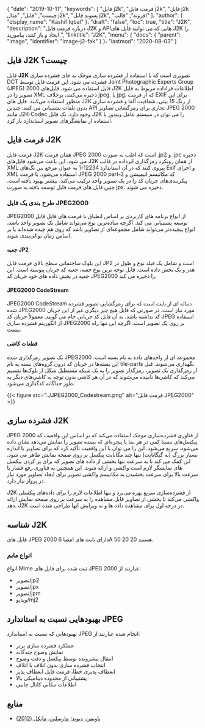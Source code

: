 {
  "date": "2019-10-11",
  "keywords": [
"فایل j2k",
"فرمت فایل j2k",
"فایل j2k چیست",
"فایل",
"مثال j2k",
"پسوند فایل j2k",
"افزونه",
"قالب"
]،
  "author": {
    "display_name": "Kashif Iqbal"
}،
  "draft": "false",
  "toc": true,
  "title": "J2K",
  "description": "درباره فرمت فایل J2K و APIهایی که می توانند فایل های J2K را ایجاد و باز کنند، بیاموزید.",
  "linktitle": "J2K",
  "menu": {
    "docs": {
      "parent": "image",
      "identifier": "image-j2-fak"
}
}،
  "lastmod": "2020-08-03"
}

## فایل J2K چیست؟

فایل **J2K** تصویری است که با استفاده از فشرده سازی موجک به جای فشرده سازی DCT فشرده می شود. این فرمت فایل توسط Joint Photographic Experts Group (JPEG) 2000 فایل استفاده می شود. فایل‌های J2K اطلاعات فراداده مربوط به فایل تصویر را در XML ذخیره می‌کنند، برخلاف jpeg. یا jpg. که از فرمت EXIF برای این منظور استفاده می‌کنند. فایل های J2K از رنگ 15 بیتی، شفافیت آلفا و فشرده سازی بدون تلفات پشتیبانی می کنند. چندین API تجاری برای رمزگشایی تصاویر JPEG 2000 مانند J2K-Codec وجود دارد. یک فایل J2K را می توان در سیستم عامل ویندوز با استفاده از نمایشگرهای تصویر استاندارد باز کرد.

## فرمت فایل J2K ##

فرمت فایل J2K همان فرمت JPEG 2000 است که اغلب به صورت .jp2 و .jpc ذخیره می شود. این باعث می‌شود فایل‌های J2K از همان رویکرد رمزگذاری ابرداده در قالب XML پیروی کنند که در آن استاندارد 12234-1 به عنوان مرجع بین تگ‌های Exif و اجزای XML استفاده می‌شود. با فرمت JPEG 2000 part-2 که مکانیسم انیمیشن و پیکربندی‌های جریان کد را در یک تصویر واحد ترکیب می‌کند، بیشتر بهبود یافته است. چنین فایل های فرمت فایل توسعه یافته به صورت jpx. ذخیره می شوند.

### طرح بندی یک فایل JPEG2000 ###

JPEG2000 از انواع برنامه های کاربردی بر اساس انطباق با فرمت های فایل قابل توسعه پشتیبانی می کند. اگرچه ساده‌ترین نوع می‌تواند شامل یک تصویر واحد باشد، انواع پیچیده‌تر می‌تواند شامل مجموعه‌ای از تصاویر باشد که روی هم چیده شده‌اند یا بر اساس زمان توالی‌بندی شوند.

#### جعبه JP2 ####
این بلوک ساختمانی سطح بالای فرمت فایل JP2 است و شامل یک فیلد نوع و طول در هدر و یک بخش داده است. قابل توجه ترین نوع جعبه، جعبه کد جریان پیوسته است. این جعبه در بخش داده های خود جریان کد JPEG2000 را ذخیره می کند.

#### JPEG2000 CodeStream ####

JPEG2000 CodeStream دنباله ای از بایت است که برای رمزگشایی تصویر فشرده شده JPEG2000 مورد نیاز است. در صورتی که فایل هیچ چیز دیگری غیر از این جریان کد نداشته باشد، به آن فایل کد جریانی خام می گویند. معمولاً جریان کد JPEG استفاده از الگوریتم فشرده سازی JPEG2000 بر روی یک تصویر است، اگرچه این تنها راه نیست.

#### قطعات کاشی ####

یک تصویر رمزگذاری شده JPEG2000 مجموعه ای از واحدهای داده به نام بسته است. این بسته‌ها در جریان کد درون گروه‌های بسته به نام tile-parts نگهداری می‌شوند. قبل از رمزگذاری یک تصویر، رمزگذار تصویر را به یک شبکه مستطیل شکل از بلوک‌ها تقسیم می‌کند که کاشی‌ها نامیده می‌شوند که در آن هر کاشی بدون توجه به کاشی‌های دیگر به طور جداگانه کدگذاری می‌شود.

{{< figure src="../JPEG2000_Codestream.png" alt="فرمت فایل JPEG2000" >}}

## فشرده سازی J2K ##
JPEG 2000 از فناوری فشرده‌سازی موجک استفاده می‌کند که بر اساس این واقعیت که پیکسل‌های نسبتا کمی در هر نما یا پنجره‌ای که بیننده تصویر را نمایش می‌دهد نشان داده می‌شود، سریع می‌شود. این را می توان با این واقعیت تأکید کرد که برای تصاویر با اندازه بسیار بزرگ (به گیگابایت) تنها چند مگابایت پیکسل بر روی صفحه نمایش ظاهر می شود. این کمک می کند تا به سرعت تنها بخشی از داده های تصویر که برای پر کردن پیکسل های نمایشگر لازم است واکشی و ارائه شوند. این همچنین به فناوری رفع فشار با سرعت بالا برای سرعت بخشیدن به مکانیسم واکشی تصویر برای ایجاد تصاویر مورد نیاز در پرواز نیاز دارد.

J2K از فشرده‌سازی سریع بهره می‌برد و تنها اطلاعات لازم را برای داده‌های پیکسلی واکشی می‌کند تا بخشی از تصاویر قابل مشاهده را به سرعت بر روی صفحه نمایش ارائه دهد. J2K در درجه اول برای مشاهده داده ها و نه ویرایش آنها طراحی شده است.

## شناسه J2K ##
فایل های JPEG 2000 دارای بایت های امضا 6A 50 20 20 هستند.

### انواع مایم ###
انواع Mime ثبت شده برای فایل های JPEG 2000 عبارتند از:
  * تصویر/jp2
  * تصویر/jpx
  * تصویر/jpm
  * ویدیو/mj2

## بهبودهایی نسبت به استاندارد JPEG ##
بهبودهایی که نسبت به استاندارد JPEG انجام شده عبارتند از:
  * عملکرد فشرده سازی برتر
  * نمایش وضوح چندگانه
  * انتقال پیشرونده توسط پیکسل و دقت وضوح
  * انتخاب فشرده سازی بدون اتلاف یا اتلاف
  * انعطاف پذیری خطا، فرمت فایل انعطاف پذیر
  * پشتیبانی از محدوده دینامیکی بالا
  * اطلاعات مکانی کانال جانبی

## منابع ##
  * [تاوبمن، دیوید؛ مارسلین، مایکل (2012)](https://books.google.com/books?id=y7HeBwAAQBAJ&pg=PA402)

